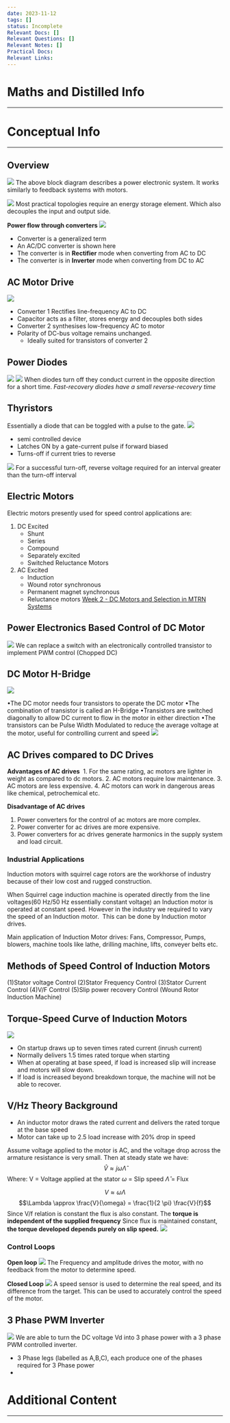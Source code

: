 ```yaml
---
date: 2023-11-12
tags: []
status: Incomplete
Relevant Docs: []
Relevant Questions: []
Relevant Notes: []
Practical Docs: 
Relevant Links:
---
```

# Maths and Distilled Info
---


# Conceptual Info
---

## Overview
![](Attachments/Pasted%20image%2020231112150231.png)
The above block diagram describes a power electronic system. It works similarly to feedback systems with motors.

![](Attachments/Pasted%20image%2020231112150629.png)
Most practical topologies require an energy storage element. Which also decouples the input and output side.

**Power flow through converters**
![](Attachments/Pasted%20image%2020231112151208.png)
- Converter is a generalized term
- An AC/DC converter is shown here
- The converter is in **Rectifier** mode when converting from AC to DC
- The converter is in **Inverter** mode when converting from DC to AC

## AC Motor Drive
![](Attachments/Pasted%20image%2020231112151429.png)
- Converter 1 Rectifies line-frequency AC to DC
- Capacitor acts as a filter, stores energy and decouples both sides
- Converter 2 synthesises low-frequency AC to motor
- Polarity of DC-bus voltage remains unchanged.
	- Ideally suited for transistors of converter 2

## Power Diodes
![](Attachments/Pasted%20image%2020231112153056.png)
![](Attachments/Pasted%20image%2020231112153124.png)
When diodes turn off they conduct current in the opposite direction for a short time. *Fast-recovery diodes have a small reverse-recovery time*

## Thyristors
Essentially a diode that can be toggled with a pulse to the gate. 
![](Attachments/Pasted%20image%2020231112153721.png)
- semi controlled device
- Latches ON by a gate-current pulse if forward biased
- Turns-off if current tries to reverse

![](Attachments/Pasted%20image%2020231112153833.png)
For a successful turn-off, reverse voltage required for an interval greater than the turn-off interval

## Electric Motors
Electric motors presently used for speed control applications are:
1. DC Excited
	- Shunt
	- Series
	- Compound
	- Separately excited
	- Switched Reluctance Motors
2. AC Excited
	- Induction
	- Wound rotor synchronous
	- Permanent magnet synchronous
	- Reluctance motors
 [Week 2 - DC Motors and Selection in MTRN Systems](Week%202%20-%20DC%20Motors%20and%20Selection%20in%20MTRN%20Systems.md)


## Power Electronics Based Control of DC Motor
![](Attachments/Pasted%20image%2020231112210234.png)
We can replace a switch with an electronically controlled transistor to implement PWM control (Chopped DC)

## DC Motor H-Bridge
![](Attachments/Pasted%20image%2020231112211118.png)

•The DC motor needs four transistors to operate the DC motor
•The combination of transistor is called an H-Bridge
•Transistors are switched diagonally to allow DC current to flow in the motor in either direction
•The transistors can be Pulse Width Modulated to reduce the average voltage at the motor, useful for controlling current and speed
![](Attachments/Pasted%20image%2020231112211416.png)

## AC Drives compared to DC Drives
**Advantages of AC drives**
 1. For the same rating, ac motors are lighter in weight as compared to dc motors.
2. AC motors require low maintenance.
3. AC motors are less expensive.
4. AC motors can work in dangerous areas like chemical, petrochemical etc.

**Disadvantage of AC drives**
1. Power converters for the control of ac motors are more complex.
2. Power converter for ac drives are more expensive.
3. Power converters for ac drives generate harmonics in the supply system and load circuit.

### Industrial Applications
Induction motors with squirrel cage rotors are the workhorse of industry because of their low cost and rugged construction.

When Squirrel cage induction machine is operated directly from the line voltages(60 Hz/50 Hz essentially constant voltage) an Induction motor is operated at constant speed. However in the industry we required to vary the speed of an Induction motor.  This can be done by Induction motor drives.

Main application of Induction Motor drives:
Fans, Compressor, Pumps, blowers, machine tools like lathe, drilling machine, lifts, conveyer belts etc.


## Methods of Speed Control of Induction Motors
(1)Stator voltage Control
(2)Stator Frequency Control
(3)Stator Current Control
(4)V/F Control
(5)Slip power recovery Control (Wound Rotor Induction Machine)

## Torque-Speed Curve of Induction Motors
![](Attachments/Pasted%20image%2020231112212529.png)
- On startup draws up to seven times rated current (inrush current)
- Normally delivers 1.5 times rated torque when starting
- When at operating at base speed, if load is increased slip will increase and motors will slow down.
- If load is increased beyond breakdown torque, the machine will not be able to recover.

## V/Hz Theory Background
- An inductor motor draws the rated current and delivers the rated torque at the base speed
- Motor can take up to 2.5 load increase with 20% drop in speed

Assume voltage applied to the motor is AC, and the voltage drop across the armature resistance is very small. Then at steady state we have:
$$\hat{V} \approx j \omega\hat{\Lambda}$$
Where:
V = Voltage applied at the stator
$\omega$ = Slip speed
$\hat{\Lambda}$ = Flux

$$V \approx \omega \Lambda$$
$$\Lambda \approx \frac{V}{\omega} = \frac{1}{2 \pi} \frac{V}{f}$$
Since V/f relation is constant the flux is also constant. The **torque is independent of the supplied frequency**
Since flux is maintained constant, **the torque developed depends purely on slip speed.**
![](Attachments/Pasted%20image%2020231112213527.png)

### Control Loops
**Open loop**
![](Attachments/Pasted%20image%2020231112214019.png)
The Frequency and amplitude drives the motor, with no feedback from the motor to determine speed.

**Closed Loop**
![](Attachments/Pasted%20image%2020231112214748.png)
A speed sensor is used to determine the real speed, and its difference from the target. This can be used to accurately control the speed of the motor.

## 3 Phase PWM Inverter
![](Attachments/Pasted%20image%2020231112215140.png)
We are able to turn the DC voltage Vd into 3 phase power with a 3 phase PWM controlled inverter. 
- 3 Phase legs (labelled as A,B,C), each produce one of the phases required for 3 Phase power
- 

# Additional Content
---
